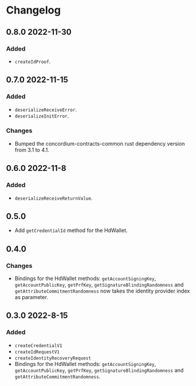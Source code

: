 # Changelog

## 0.8.0 2022-11-30

### Added

- `createIdProof`.

## 0.7.0 2022-11-15

### Added

- `deserializeReceiveError`.
- `deserializeInitError`.

### Changes

- Bumped the concordium-contracts-common rust dependency version from 3.1 to 4.1.

## 0.6.0 2022-11-8

### Added

- `deserializeReceiveReturnValue`.

## 0.5.0

- Add `getCredentialId` method for the HdWallet.

## 0.4.0

### Changes

-  Bindings for the HdWallet methods: `getAccountSigningKey`, `getAccountPublicKey`, `getPrfKey`, `getSignatureBlindingRandomness` and `getAttributeCommitmentRandomness` now takes the identity provider index as parameter.

## 0.3.0 2022-8-15

### Added

- `createCredentialV1`
- `createIdRequestV1`
- `createIdentityRecoveryRequest`
-  Bindings for the HdWallet methods: `getAccountSigningKey`, `getAccountPublicKey`, `getPrfKey`, `getSignatureBlindingRandomness` and `getAttributeCommitmentRandomness`.
